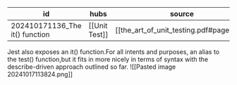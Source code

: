 
| id                             | hubs          | source                                  |
| ------------------------------ | ------------- | --------------------------------------- |
| 202410171136_The it() function | [[Unit Test]] | [[the_art_of_unit_testing.pdf#page=70]] |
Jest also exposes an it() function.For all intents and purposes, an alias to the test() function,but it fits in more nicely in terms of syntax with the describe-driven
approach outlined so far.
![[Pasted image 20241017113824.png]]
